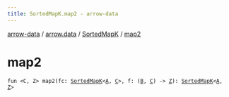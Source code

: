 ```yaml
---
title: SortedMapK.map2 - arrow-data
---
```


[arrow-data](../../index.html) / [arrow.data](../index.html) / [SortedMapK](index.html) / [map2](./map2.html)

# map2

`fun <C, Z> map2(fc: `[`SortedMapK`](index.html)`<`[`A`](index.html#A)`, `[`C`](map2.html#C)`>, f: (`[`B`](index.html#B)`, `[`C`](map2.html#C)`) -> `[`Z`](map2.html#Z)`): `[`SortedMapK`](index.html)`<`[`A`](index.html#A)`, `[`Z`](map2.html#Z)`>`